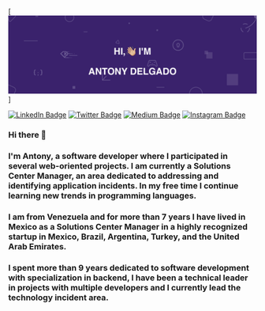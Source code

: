 [![Adelgadox's GitHub Banner](./assets/web-app-developer-banner.png)]

[![LinkedIn Badge](https://img.shields.io/badge/LinkedIn-Profile-informational?style=flat&logo=linkedin&logoColor=white&color=0D76A8)](https://www.linkedin.com/in/adelgadox/)
[![Twitter Badge](https://img.shields.io/badge/Twitter-Profile-informational?style=flat&logo=twitter&logoColor=white&color=1CA2F1)](https://twitter.com/adelgadox)
[![Medium Badge](https://img.shields.io/badge/Medium-Profile-informational?style=flat&logo=medium&logoColor=white&color=black)](https://medium.com/@adelgadox)
[![Instagram Badge](https://img.shields.io/badge/Instagram-Profile-informational?style=flat&logo=instagram&logoColor=white&color=7E3DCA)](https://www.instagram.com/adelgadox)

### Hi there 👋

### I'm Antony, a software developer where I participated in several web-oriented projects. I am currently a Solutions Center Manager, an area dedicated to addressing and identifying application incidents. In my free time I continue learning new trends in programming languages.

### I am from Venezuela and for more than 7 years I have lived in Mexico as a Solutions Center Manager in a highly recognized startup in Mexico, Brazil, Argentina, Turkey, and the United Arab Emirates.

### I spent more than 9 years dedicated to software development with specialization in backend, I have been a technical leader in projects with multiple developers and I currently lead the technology incident area.

<!--
**adelgadox/adelgadox** is a ✨ _special_ ✨ repository because its `README.md` (this file) appears on your GitHub profile.

Here are some ideas to get you started:

- 🔭 I’m currently working on ...
- 🌱 I’m currently learning ...
- 👯 I’m looking to collaborate on ...
- 🤔 I’m looking for help with ...
- 💬 Ask me about ...
- 📫 How to reach me: ...
- 😄 Pronouns: ...
- ⚡ Fun fact: ...
-->
